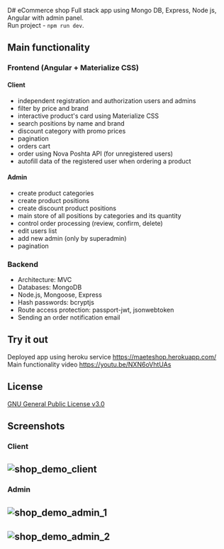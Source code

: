 D# eCommerce shop
Full stack app using Mongo DB, Express, Node js, Angular with admin panel. <br />
Run project - `npm run dev`. <br />

## Main functionality

### Frontend (Angular + Materialize CSS)

#### Client

- independent registration and authorization users and admins
- filter by price and brand
- interactive product's card using Materialize CSS
- search positions by name and brand
- discount category with promo prices
- pagination
- orders cart
- order using Nova Poshta API (for unregistered users)
- autofill data of the registered user when ordering a product

#### Admin

- create product categories
- create product positions
- create discount product positions
- main store of all positions by categories and its quantity
- control order processing (review, confirm, delete)
- edit users list
- add new admin (only by superadmin)
- pagination

### Backend

- Architecture: MVC
- Databases: MongoDB
- Node.js, Mongoose, Express
- Hash passwords: bcryptjs
- Route access protection: passport-jwt, jsonwebtoken
- Sending an order notification email

## Try it out

Deployed app using heroku service https://maeteshop.herokuapp.com/ <br />
Main functionality video https://youtu.be/NXN6oVhtUAs <br />

## License

[GNU General Public License v3.0](https://github.com/anderboom/shop/blob/main/LICENSE)

## Screenshots

### Client

## ![shop_demo_client](https://user-images.githubusercontent.com/33073008/148524192-8d4fc749-f594-4731-8b24-01b0cc367635.jpeg)

### Admin

## ![shop_demo_admin_1](https://user-images.githubusercontent.com/33073008/148524179-25170795-fb71-45f6-8b25-21b1481050a7.jpeg)

## ![shop_demo_admin_2](https://user-images.githubusercontent.com/33073008/148524189-b1e0b06b-75e9-46aa-9e8c-6dc61a36bff4.jpeg)
